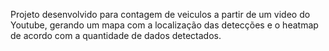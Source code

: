 Projeto desenvolvido para contagem de veiculos a partir de um video do Youtube, gerando um mapa com a localização das detecções e o heatmap de acordo com a quantidade de dados detectados.

